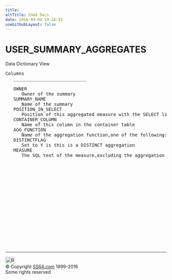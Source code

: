 ```yaml
---
title:
altTitle: SS64 Docs
date: 2016-09-04 19:26:55
useGithubLayout: false
---
```

<!-- #BeginLibraryItem "/Library/head_orad.lbi" --><!-- #EndLibraryItem --><h1>USER_SUMMARY_AGGREGATES </h1><p> Data Dictionary View </p> 
 
<pre>Columns
   ___________________________
 
   OWNER
      Owner of the summary
   SUMMARY_NAME
      Name of the summary
   POSITION_IN_SELECT
      Position of this aggregated measure with the SELECT list
   CONTAINER_COLUMN
      Name of this column in the container table
   AGG_FUNCTION
      Name of the aggregation function,one of the following:COUNT,SUM,MIN,MAX,AVG,VARIANCE,STDDEV
   DISTINCTFLAG
      Set to Y is this is a DISTINCT aggregation
   MEASURE
      The SQL text of the measure,excluding the aggregation function

</pre><!-- #BeginLibraryItem "/Library/foot_orad.lbi" --><p>
<!-- oracle-footer -->
<ins class="adsbygoogle" style="display:inline-block;width:300px;height:250px" data-ad-client="ca-pub-6140977852749469" data-ad-slot="4275490898"></ins>
<script>
(adsbygoogle = window.adsbygoogle || []).push({});
</script></p>
<hr>
<div id="bl" class="footer"><a href="USER_SUMMARY_AGGREGATES.html#"><img src="../images/top.png" width="30" height="22" alt="Back to the Top"></a></div>
<div id="br" class="footer, tagline">© Copyright <a href="../index.html">SS64.com</a> 1999-2016<br>
Some rights reserved</div>
<!-- #EndLibraryItem -->

